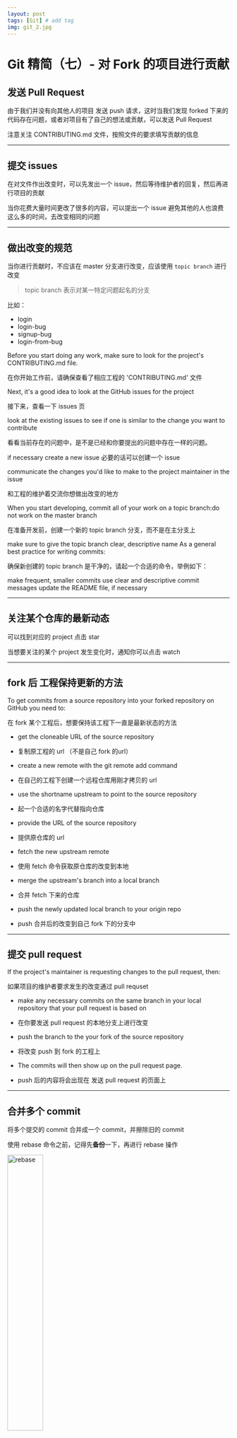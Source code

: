 ```yaml
---
layout: post
tags: [Git] # add tag
img: git_2.jpg
---
```


# Git 精简（七）- 对 Fork 的项目进行贡献

## 发送 Pull Request 

由于我们并没有向其他人的项目 发送 push 请求，这时当我们发现 forked 下来的代码存在问题，或者对项目有了自己的想法或贡献，可以发送 Pull Request

注意关注 CONTRIBUTING.md 文件，按照文件的要求填写贡献的信息

---

## 提交 issues

在对文件作出改变时，可以先发出一个 issue，然后等待维护者的回复，然后再进行项目的贡献

当你花费大量时间更改了很多的内容，可以提出一个 issue 避免其他的人也浪费这么多的时间，去改变相同的问题

---

## 做出改变的规范

当你进行贡献时，不应该在 master 分支进行改变，应该使用 `topic branch` 进行改变

> topic branch 表示对某一特定问题起名的分支

比如：

* login
* login-bug
* signup-bug
* login-from-bug

Before you start doing any work, make sure to look for the project's CONTRIBUTING.md file.

在你开始工作前，请确保查看了相应工程的 'CONTRIBUTING.md' 文件

Next, it's a good idea to look at the GitHub issues for the project

接下来，查看一下 issues 页

look at the existing issues to see if one is similar to the change you want to contribute

看看当前存在的问题中，是不是已经和你要提出的问题中存在一样的问题。

if necessary create a new issue
必要的话可以创建一个 issue

communicate the changes you'd like to make to the project maintainer in the issue

和工程的维护着交流你想做出改变的地方

When you start developing, commit all of your work on a topic branch:do not work on the master branch

在准备开发前，创建一个新的 topic branch 分支，而不是在主分支上

make sure to give the topic branch clear, descriptive name
As a general best practice for writing commits:

确保新创建的 topic branch 是干净的，请起一个合适的命令，举例如下：

make frequent, smaller commits
use clear and descriptive commit messages
update the README file, if necessary

---

## 关注某个仓库的最新动态

可以找到对应的 project 点击 star

当想要关注的某个 project 发生变化时，通知你可以点击 watch

---

## fork 后 工程保持更新的方法 

To get commits from a source repository into your forked repository on GitHub you need to:

在 fork 某个工程后，想要保持该工程下一直是最新状态的方法

* get the cloneable URL of the source repository
* 复制原工程的 url （不是自己 fork 的url） 

 
* create a new remote with the git remote add command
* 在自己的工程下创建一个远程仓库用刚才拷贝的 url


* use the shortname upstream to point to the source repository
* 起一个合适的名字代替指向仓库


* provide the URL of the source repository
* 提供原仓库的 url


* fetch the new upstream remote
* 使用 fetch 命令获取原仓库的改变到本地


* merge the upstream's branch into a local branch
* 合并 fetch 下来的仓库


* push the newly updated local branch to your origin repo
* push 合并后的改变到自己 fork 下的分支中

---

## 提交 pull request

If the project's maintainer is requesting changes to the pull request, then:

如果项目的维护者要求发生的改变通过 pull requset

* make any necessary commits on the same branch in your local repository that your pull request is based on
* 在你要发送 pull request 的本地分支上进行改变


* push the branch to the your fork of the source repository
* 将改变 push 到 fork 的工程上


* The commits will then show up on the pull request page.
* push 后的内容将会出现在 发送 pull request 的页面上

---

## 合并多个 commit 

将多个提交的 commit 合并成一个 commit，并擦除旧的 commit

使用 rebase 命令之前，记得先**备份**一下，再进行 rebase 操作

<img src="{{site.baseurl}}/assets/img/15094336571861.jpg" alt="rebase" width="40%"/>

使用 rebase 命令之后, `git rebase -i HEAD~3`

<img src="{{site.baseurl}}/assets/img/15094337832207.jpg" alt="rebase-1" width="40%"/>

---

**实践：**

假设我们已经提交了三个 commit，并且已经 push 到远程仓库，这时发现三个 commit 的内容修改的十分类似，想把三个 commit 融合成一个大的commit 这时就需要 rebase 命令

使用 `git rebase -i HEAD~3` 后会在编译器弹出相应的修改提示（按照时间顺序排序），问你怎样去融合 这多个 commit，按照步骤保存即可

这时再使用 `git log` 就会发现最近的三个 commit，已经融合成一个 commit，也可以使用 `git log --oneline --graph --decorate --all` 查看发生的改变信息

> 如果更改已经 push 到远程仓库的 commit，可能会出现如下的错误

```
To https://github.com/BAZINGAyi/my-travel-plans.git
 ! [rejected]        master -> master (non-fast-forward)
error: failed to push some refs to 'https://github.com/BAZINGAyi/my-travel-plans.git'
hint: Updates were rejected because the tip of your current branch is behind
hint: its remote counterpart. Integrate the remote changes (e.g.
hint: 'git pull ...') before pushing again.
hint: See the 'Note about fast-forwards' in 'git push --help' for details.
```

> 原因是合并后大的 commit，会删除之前的若干个小 commit，这时本来的 HEAD 的指向是小于远程仓库 HEAD 的指向的，所以需要我们使用强制 push 操作：
> git push -f origin master



